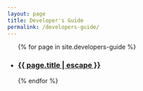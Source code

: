 ```yaml
---
layout: page
title: Developer's Guide
permalink: /developers-guide/
---
```


<ul>
  {% for page in site.developers-guide %}
    <li>
      <h3>
        <a class="page-link" href="{{ page.url | relative_url }}">{{ page.title | escape }}</a>
      </h3>
    </li>
  {% endfor %}
</ul>

